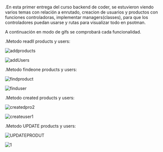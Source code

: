 .En esta primer entrega del curso backend de coder, se estuvieron viendo varios temas con relación a enrutado, creacion de usuarios y productos con funciones controladoras, implementar managers(classes), para que los controladores puedan usarse y rutas para visualizar todo en psotman.

A continuación en modo de gifs se comprobará cada funcionalidad.

.Metodo readll products y users:

![addproducts](https://github.com/user-attachments/assets/0f521eaa-a012-4c85-bfca-b5c6bcd96201)


![addUsers](https://github.com/user-attachments/assets/22c13ce9-0e80-4b12-bcf7-eceed6cec409)


.Metodo findeone products y users:

![findproduct](https://github.com/user-attachments/assets/8adbca31-c41a-4e01-b6fe-517434460b33)


![finduser](https://github.com/user-attachments/assets/f368b3da-82c6-41b5-9f00-223082978a90)


.Metodo created products y users:

![createdpro2](https://github.com/user-attachments/assets/82478345-4f0b-4fb9-816e-781173311b9f)


![createuser1](https://github.com/user-attachments/assets/3d50e9cd-33ea-4d9a-8c49-99340afcf0a6)


.Metodo UPDATE products y users:

![UPDATEPRODUT](https://github.com/user-attachments/assets/c8d38807-0e88-498b-bc9d-87b865016900)


![1](https://github.com/user-attachments/assets/f6b70d5c-aaae-4f99-ba8a-e986ca42c264)





